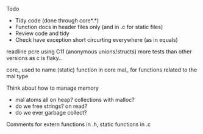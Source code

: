 Todo

- Tidy code (done through core*.*)
- Function docs in header files only (and in .c for static files)
- Review code and tidy
- Check have exception short circurting everywhere (as in equals)

readline
pcre
using C11 (anonymous unions/structs)
more tests than other versions as c is flaky..

core_ used to name (static) function in core
mal_ for functions related to the mal type

Think about how to manage memory
- mal atoms all on heap? collections with malloc?
- do we free strings? on read?
- do we ever garbage collect?

Comments for extern functions in .h, static functions in .c
